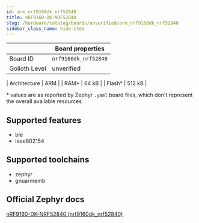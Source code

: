 ```yaml
---
id: arm_nrf9160dk_nrf52840
title: nRF9160-DK-NRF52840
slug: /hardware/catalog/boards/unverified/arm_nrf9160dk_nrf52840
sidebar_class_name: hide-item
---
```


[//]: # (This is an auto-generated file, do not edit! Changes to it will be lost upon re-generation)



|                | Board properties     |
| -------------  | -------------------- |
| Board ID       | `nrf9160dk_nrf52840` |
| Golioth Level  | unverified       |

| Architecture   | ARM |
| RAM*           | 64 kB |
| Flash*         | 512 kB |

\* values are as reported by Zephyr `.yaml` board files, which don't represent the overall available resources



## Supported features

* ble
* ieee802154

## Supported toolchains

* zephyr
* gnuarmemb

## Official Zephyr docs

[nRF9160-DK-NRF52840 (nrf9160dk_nrf52840)](https://docs.zephyrproject.org/latest/boards/arm/nrf9160dk_nrf52840/doc/index.html)
